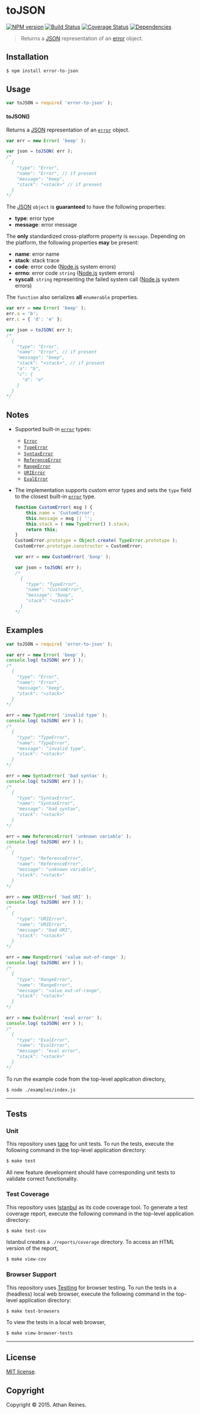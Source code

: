 toJSON
===
[![NPM version][npm-image]][npm-url] [![Build Status][build-image]][build-url] [![Coverage Status][coverage-image]][coverage-url] [![Dependencies][dependencies-image]][dependencies-url]

> Returns a [JSON][json] representation of an [error][js-error] object.


## Installation

``` bash
$ npm install error-to-json
```


## Usage

``` javascript
var toJSON = require( 'error-to-json' );
```

#### toJSON()

Returns a [JSON][json] representation of an [`error`][js-error] object.

``` javascript
var err = new Error( 'beep' );

var json = toJSON( err );
/*
  {
	"type": "Error",
	"name": "Error", // if present
	"message": "beep",
	"stack": "<stack>" // if present
  }
*/
```

The [JSON][json] `object` is __guaranteed__ to have the following properties:

*	__type__: error type
*	__message__: error message

The __only__ standardized cross-platform property is `message`. Depending on the platform, the following properties __may__ be present:

*	__name__: error name
*	__stack__: stack trace
*	__code__: error code ([Node.js][node-system-error] system errors)
*	__errno__: error code `string` ([Node.js][node-system-error] system errors)
*	__syscall__: `string` representing the failed system call ([Node.js][node-system-error] system errors)

The `function` also serializes __all__ `enumerable` properties.

``` javascript
var err = new Error( 'beep' );
err.a = 'b';
err.c = { 'd': 'e' };

var json = toJSON( err );
/*
  {
	"type": "Error",
	"name": "Error", // if present
	"message": "beep",
	"stack": "<stack>", // if present
	"a": "b",
	"c": {
      "d": "e"
    }
  }
*/
```


## Notes

*	Supported built-in [`error`][js-error] types:
	-	[`Error`][js-error]
	-	[`TypeError`][js-type-error]
	-	[`SyntaxError`][js-syntax-error]
	-	[`ReferenceError`][js-reference-error]
	-	[`RangeError`][js-range-error]
	-	[`URIError`][js-uri-error]
	-	[`EvalError`][js-eval-error]
*	The implementation supports custom error types and sets the `type` field to the closest built-in [`error`][js-error] type.
	
	``` javascript
	function CustomError( msg ) {
		this.name = 'CustomError';
		this.message = msg || '';
		this.stack = ( new TypeError() ).stack;
		return this;
	}
	CustomError.prototype = Object.create( TypeError.prototype );
	CustomError.prototype.constructor = CustomError;

	var err = new CustomError( 'boop' );

	var json = toJSON( err );
	/*
	  {
	    "type": "TypeError",
	    "name": "CustomError", 
	    "message": "boop",
	    "stack": "<stack>"
	  }
	*/
	```


## Examples

``` javascript
var toJSON = require( 'error-to-json' );

var err = new Error( 'beep' );
console.log( toJSON( err ) );
/*
  {
	"type": "Error",
	"name": "Error",
	"message": "beep",
	"stack": "<stack>"
  }
*/

err = new TypeError( 'invalid type' );
console.log( toJSON( err ) );
/*
  {
	"type": "TypeError",
	"name": "TypeError",
	"message": "invalid type",
	"stack": "<stack>"
  }
*/

err = new SyntaxError( 'bad syntax' );
console.log( toJSON( err ) );
/*
  {
	"type": "SyntaxError",
	"name": "SyntaxError",
	"message": "bad syntax",
	"stack": "<stack>"
  }
*/

err = new ReferenceError( 'unknown variable' );
console.log( toJSON( err ) );
/*
  {
	"type": "ReferenceError",
	"name": "ReferenceError",
	"message": "unknown variable",
	"stack": "<stack>"
  }
*/

err = new URIError( 'bad URI' );
console.log( toJSON( err ) );
/*
  {
	"type": "URIError",
	"name": "URIError",
	"message": "bad URI",
	"stack": "<stack>"
  }
*/

err = new RangeError( 'value out-of-range' );
console.log( toJSON( err ) );
/*
  {
	"type": "RangeError",
	"name": "RangeError",
	"message": "value out-of-range",
	"stack": "<stack>"
  }
*/

err = new EvalError( 'eval error' );
console.log( toJSON( err ) );
/*
  {
	"type": "EvalError",
	"name": "EvalError",
	"message": "eval error",
	"stack": "<stack>"
  }
*/
```

To run the example code from the top-level application directory,

``` bash
$ node ./examples/index.js
```


---
## Tests

### Unit

This repository uses [tape][tape] for unit tests. To run the tests, execute the following command in the top-level application directory:

``` bash
$ make test
```

All new feature development should have corresponding unit tests to validate correct functionality.


### Test Coverage

This repository uses [Istanbul][istanbul] as its code coverage tool. To generate a test coverage report, execute the following command in the top-level application directory:

``` bash
$ make test-cov
```

Istanbul creates a `./reports/coverage` directory. To access an HTML version of the report,

``` bash
$ make view-cov
```


### Browser Support

This repository uses [Testling][testling] for browser testing. To run the tests in a (headless) local web browser, execute the following command in the top-level application directory:

``` bash
$ make test-browsers
```

To view the tests in a local web browser,

``` bash
$ make view-browser-tests
```

<!-- [![browser support][browsers-image]][browsers-url] -->


---
## License

[MIT license](http://opensource.org/licenses/MIT).


## Copyright

Copyright &copy; 2015. Athan Reines.


[npm-image]: http://img.shields.io/npm/v/error-to-json.svg
[npm-url]: https://npmjs.org/package/error-to-json

[build-image]: http://img.shields.io/travis/kgryte/error-to-json/master.svg
[build-url]: https://travis-ci.org/kgryte/error-to-json

[coverage-image]: https://img.shields.io/codecov/c/github/kgryte/error-to-json/master.svg
[coverage-url]: https://codecov.io/github/kgryte/error-to-json?branch=master

[dependencies-image]: http://img.shields.io/david/kgryte/error-to-json.svg
[dependencies-url]: https://david-dm.org/kgryte/error-to-json

[dev-dependencies-image]: http://img.shields.io/david/dev/kgryte/error-to-json.svg
[dev-dependencies-url]: https://david-dm.org/dev/kgryte/error-to-json

[github-issues-image]: http://img.shields.io/github/issues/kgryte/error-to-json.svg
[github-issues-url]: https://github.com/kgryte/error-to-json/issues

[tape]: https://github.com/substack/tape
[istanbul]: https://github.com/gotwarlost/istanbul
[testling]: https://ci.testling.com

[json]: http://www.json.org/
[js-error]: https://developer.mozilla.org/en-US/docs/Web/JavaScript/Reference/Global_Objects/Error
[js-type-error]: https://developer.mozilla.org/en-US/docs/Web/JavaScript/Reference/Global_Objects/TypeError
[js-syntax-error]: https://developer.mozilla.org/en-US/docs/Web/JavaScript/Reference/Global_Objects/SyntaxError
[js-range-error]: https://developer.mozilla.org/en-US/docs/Web/JavaScript/Reference/Global_Objects/RangeError
[js-reference-error]: https://developer.mozilla.org/en-US/docs/Web/JavaScript/Reference/Global_Objects/ReferenceError
[js-uri-error]: https://developer.mozilla.org/en-US/docs/Web/JavaScript/Reference/Global_Objects/URIError
[js-eval-error]: https://developer.mozilla.org/en-US/docs/Web/JavaScript/Reference/Global_Objects/EvalError
[node-error]: https://nodejs.org/api/errors.html
[node-system-error]: https://nodejs.org/api/errors.html#errors_class_system_error
